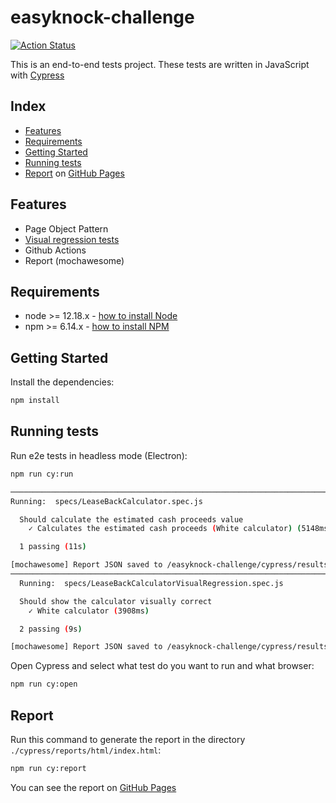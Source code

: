 # easyknock-challenge

[![Action Status](https://github.com/WarleyGabriel/easyknock-challenge/workflows/CI/badge.svg)](https://github.com/WarleyGabriel/easyknock-challenge/actions)

This is an end-to-end tests project. These tests are written in JavaScript with [Cypress](https://www.cypress.io/)

## Index

- [Features](#Features)
- [Requirements](#Requirements)
- [Getting Started](#Getting-Started)
- [Running tests](#Running-tests)
- [Report](#Report) on [GitHub Pages](https://warleygabriel.github.io/easyknock-challenge/)

## Features

- Page Object Pattern
- [Visual regression tests](https://github.com/meinaart/cypress-plugin-snapshots)
- Github Actions
- Report (mochawesome)

## Requirements

- node >= 12.18.x - [how to install Node](https://nodejs.org/en/download/)
- npm >= 6.14.x - [how to install NPM](https://www.npmjs.com/get-npm)

## Getting Started

Install the dependencies:

```bash
npm install
```

## Running tests

Run e2e tests in headless mode (Electron):

```bash
npm run cy:run
```

```bash
─────────────────────────────────────────────────────────────────────────────────────────────────
Running:  specs/LeaseBackCalculator.spec.js                                               (1 of 2)

  Should calculate the estimated cash proceeds value
    ✓ Calculates the estimated cash proceeds (White calculator) (5148ms)

  1 passing (11s)

[mochawesome] Report JSON saved to /easyknock-challenge/cypress/results/json/mochawesome.json
─────────────────────────────────────────────────────────────────────────────────────────────────
  Running:  specs/LeaseBackCalculatorVisualRegression.spec.js                            (2 of 2)

  Should show the calculator visually correct
    ✓ White calculator (3908ms)

  2 passing (9s)

[mochawesome] Report JSON saved to /easyknock-challenge/cypress/results/json/mochawesome_001.json
```

Open Cypress and select what test do you want to run and what browser:

```bash
npm run cy:open
```

## Report

Run this command to generate the report in the directory `./cypress/reports/html/index.html`:

```bash
npm run cy:report
```

You can see the report on [GitHub Pages](https://warleygabriel.github.io/easyknock-challenge/)
